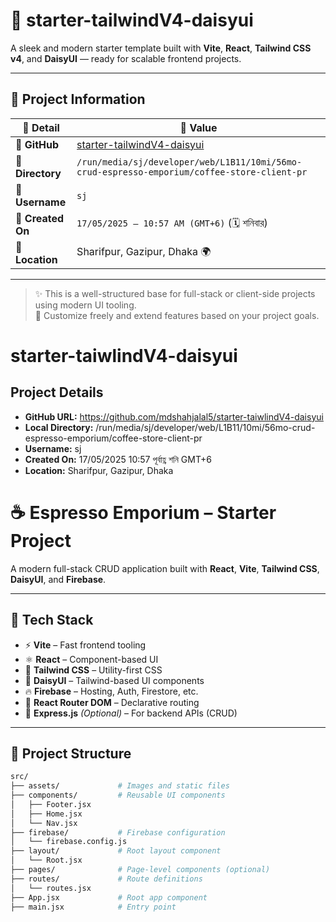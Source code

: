# 🌟 starter-tailwindV4-daisyui

A sleek and modern starter template built with **Vite**, **React**, **Tailwind CSS v4**, and **DaisyUI** — ready for scalable frontend projects.

---

## 📂 Project Information

| 📝 Detail         | 📌 Value                                                                                    |
| ----------------- | ------------------------------------------------------------------------------------------- |
| 🔗 **GitHub**     | [starter-tailwindV4-daisyui](https://github.com/mdshahjalal5/starter-taiwlindV4-daisyui)    |
| 📁 **Directory**  | `/run/media/sj/developer/web/L1B11/10mi/56mo-crud-espresso-emporium/coffee-store-client-pr` |
| 👤 **Username**   | `sj`                                                                                        |
| 📅 **Created On** | `17/05/2025 – 10:57 AM (GMT+6)` (🗓️ শনিবার)                                                 |
| 📍 **Location**   | Sharifpur, Gazipur, Dhaka 🌍                                                                |

---

> ✨ This is a well-structured base for full-stack or client-side projects using modern UI tooling.  
> 🧠 Customize freely and extend features based on your project goals.

# starter-taiwlindV4-daisyui

## Project Details

- **GitHub URL:** https://github.com/mdshahjalal5/starter-taiwlindV4-daisyui
- **Local Directory:** /run/media/sj/developer/web/L1B11/10mi/56mo-crud-espresso-emporium/coffee-store-client-pr
- **Username:** sj
- **Created On:** 17/05/2025 10:57 পূর্বাহ্ণ শনি GMT+6
- **Location:** Sharifpur, Gazipur, Dhaka

# ☕ Espresso Emporium – Starter Project

A modern full-stack CRUD application built with **React**, **Vite**, **Tailwind CSS**, **DaisyUI**, and **Firebase**.

---

## 🚀 Tech Stack

- ⚡ **Vite** – Fast frontend tooling
- ⚛️ **React** – Component-based UI
- 🎨 **Tailwind CSS** – Utility-first CSS
- 💠 **DaisyUI** – Tailwind-based UI components
- 🔥 **Firebase** – Hosting, Auth, Firestore, etc.
- 🔀 **React Router DOM** – Declarative routing
- 🧩 **Express.js** _(Optional)_ – For backend APIs (CRUD)

---

## 📁 Project Structure

```bash
src/
├── assets/             # Images and static files
├── components/         # Reusable UI components
│   ├── Footer.jsx
│   ├── Home.jsx
│   └── Nav.jsx
├── firebase/           # Firebase configuration
│   └── firebase.config.js
├── layout/             # Root layout component
│   └── Root.jsx
├── pages/              # Page-level components (optional)
├── routes/             # Route definitions
│   └── routes.jsx
├── App.jsx             # Root app component
├── main.jsx            # Entry point
```

